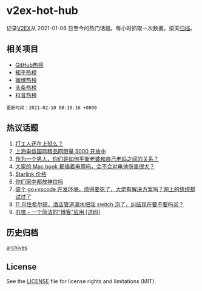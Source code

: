 # v2ex-hot-hub

 记录[V2EX](https://www.v2ex.com/)从 2021-01-06 日至今的热门话题。每小时抓取一次数据，按天[归档](archives)。
 
 ## 相关项目

- [GitHub热榜](https://github.com/lonnyzhang423/github-hot-hub)
- [知乎热榜](https://github.com/lonnyzhang423/zhihu-hot-hub)
- [微博热榜](https://github.com/lonnyzhang423/weibo-hot-hub)
- [头条热榜](https://github.com/lonnyzhang423/toutiao-hot-hub)
- [抖音热榜](https://github.com/lonnyzhang423/douyin-hot-hub)


 `更新时间：2021-02-10 08:10:16 +0800`

## 热议话题

1. [打工人还在上班么？](https://www.v2ex.com/t/752514)
1. [上海电信国际精品网限量 5000 开放中](https://www.v2ex.com/t/752583)
1. [作为一个男人，你们是如何平衡老婆和自己老妈之间的关系？](https://www.v2ex.com/t/752516)
1. [大家的 Mac book 都插着电用吗，会不会对电池伤害很大？](https://www.v2ex.com/t/752528)
1. [Starlink 价格](https://www.v2ex.com/t/752575)
1. [你们家中都放神位吗](https://www.v2ex.com/t/752568)
1. [装个 go+vscode 开发环境，烦得要死了，大佬有解决方案吗？网上的统统都试过了](https://www.v2ex.com/t/752555)
1. [11 月住希尔顿，酒店管道漏水把我 switch 泡了，纠结现在要不要吗买？](https://www.v2ex.com/t/752520)
1. [叽喳 - 一个简洁的"博客"应用 [送码]](https://www.v2ex.com/t/752521)

## 历史归档

[archives](archives)

## License

See the [LICENSE](LICENSE) file for license rights and limitations (MIT).
